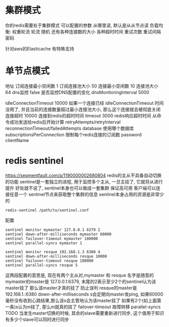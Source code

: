 # 集群模式 #
你的redis需要处于集群模式
可以配置的参数
从哪里读, 默认是从从节点读
负载均衡: 权重轮流 轮流 随机
还有各种连接数的大小
各种超时时间
重试次数 重试间隔
密码

针对aws的Elasticache 有特殊支持

# 单节点模式 #
地址
订阅连接最小空闲数 1
订阅连接池大小 50
连接最小空闲数 10
连接池大小 64
dns监控 false 是否监控DNS配置的变化
dnsMonitoringInterval 5000

idleConnectionTimeout 10000 如果一个连接已经 idleConnectionTimeout 时间没用了, 并且当前的连接数量超过最小连接池大小, 那么这个连接就会被彻底关闭
连接超时 10000 连接到redis的超时时间
timeout 3000 redis响应超时时间 从命令成功发送给redis后开始计算
retryAttempts/retryInterval
reconnectionTimeout/failedAttempts
database 使用哪个数据库
subscriptionsPerConnection 限制每个redis连接的订阅数
password
clientName

# redis sentinel #
https://segmentfault.com/a/1190000002680804
redis的主从不具备自动切换的功能
sentinel是一套独立的进程, 用于监控多个主从, 一旦主挂了, 它就将从进行提升
好处就不说了, sentinel本身也可以做成一套集群 保证高可用
客户端可以连接任意一个 sentinel节点来获取整个集群的信息
sentinel本身占用的资源是非常少的

```
redis-sentinel /path/to/sentinel.conf
```

配置
```
sentinel monitor mymaster 127.0.0.1 6379 2
sentinel down-after-milliseconds mymaster 60000
sentinel failover-timeout mymaster 180000
sentinel parallel-syncs mymaster 1

sentinel monitor resque 192.168.1.3 6380 4
sentinel down-after-milliseconds resque 10000
sentinel failover-timeout resque 180000
sentinel parallel-syncs resque 5
```
这两段配置的意思是, 现在有两个主从对,mymaster 和 resque 名字是随意的
mymaster的master是 127.0.0.1:6379, 末尾的2表示至少2个的sentinel认为该master挂了 那么该master才真的挂了 防止误判
resque的master是 192.168.1.:6380
down-after-milliseconds s会定期向master发ping, 如果60000毫秒没有收到心跳结果,那么该s会主管地认为该master挂了 如果有2个(如上面第一条)s认为m挂了, 那么m就真的挂了
failover-timeout 故障转移
parallel-syncs TODO 当发生master切换的时候, 其余的slave需要重新进行同步, 这个值用于知识有多少个slave可以同时进行同步
